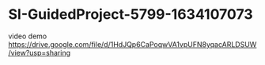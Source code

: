 # SI-GuidedProject-5799-1634107073
video demo
https://drive.google.com/file/d/1HdJQp6CaPoqwVA1vpUFN8yqacARLDSUW/view?usp=sharing
